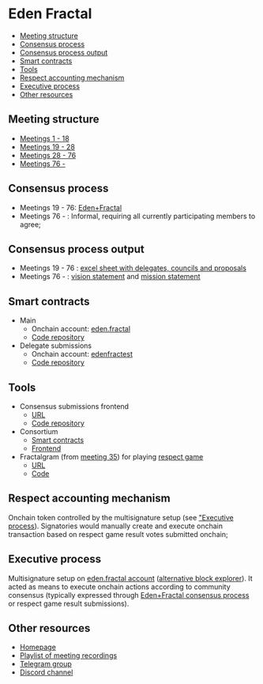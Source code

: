 <!-- omit in toc -->
# Eden Fractal

- [Meeting structure](#meeting-structure)
- [Consensus process](#consensus-process)
- [Consensus process output](#consensus-process-output)
- [Smart contracts](#smart-contracts)
- [Tools](#tools)
- [Respect accounting mechanism](#respect-accounting-mechanism)
- [Executive process](#executive-process)
- [Other resources](#other-resources)

## Meeting structure
* [Meetings 1 - 18](./meeting-str-1-18.md)
* [Meetings 19 - 28](./meeting-str-19-28.md)
* [Meetings 28 - 76](./meeting-str-28-76.md)
* [Meetings 76 - ](./meeting-str-76-.md)

## Consensus process
* Meetings 19 - 76: [Eden+Fractal](../../concepts/eden+fractal.md)
* Meetings 76 - : Informal, requiring all currently participating members to agree;

## Consensus process output
* Meetings 19 - 76 : [excel sheet with delegates, councils and proposals](./EdenFractal%20delegates.xlsx)
* Meetings 76 - : [vision statement](./vision.md) and [mission statement](./mission.md)

## Smart contracts
* Main
  * Onchain account: [eden.fractal](https://unicove.com/en/vaulta/account/eden.fractal/activity)
  * [Code repository](https://github.com/James-Mart/eden-fractal-contract)
* Delegate submissions
  * Onchain account: [edenfractest](https://unicove.com/en/vaulta/account/edenfractest)
  * [Code repository](https://github.com/n0umen0n/edenfractalsc)

## Tools
* Consensus submissions frontend
  * [URL](https://edenfracfront.web.app/)
  * [Code repository](https://github.com/lennarlehestik/fractalvotingsystem)
* Consortium
  * [Smart contracts](https://github.com/n0umen0n/ConsortiumSC)
  * [Frontend](https://github.com/n0umen0n/ConsortiumWeb)
* Fractalgram (from [meeting 35](https://edenfractal.com/35)) for playing [respect game](../../concepts/respect-game.md)
  * [URL](https://fractgram.web.app/)
  * [Code](../../apps/fractalgram-tg/)

## Respect accounting mechanism
Onchain token controlled by the multisignature setup (see ["Executive process](#executive-process)). Signatories would manually create and execute onchain transaction based on respect game result votes submitted onchain;

## Executive process
<!-- TODO: create "tripartite governance structure" concept and reference it here -->

Multisignature setup on [eden.fractal account](https://unicove.com/en/vaulta/account/eden.fractal) ([alternative block explorer](https://coffe.bloks.io/account/eden.fractal#keys)). It acted as means to execute onchain actions according to community consensus (typically expressed through [Eden+Fractal consensus process](../../concepts/eden+fractal.md) or respect game result submissions).

## Other resources
* [Homepage](https://edenfractal.com/)
* [Playlist of meeting recordings](https://edenfractal.com/videos)
* [Telegram group](https://t.me/edenfractal)
* [Discord channel](https://discord.com/channels/916846690626052146/981555062633549824)

